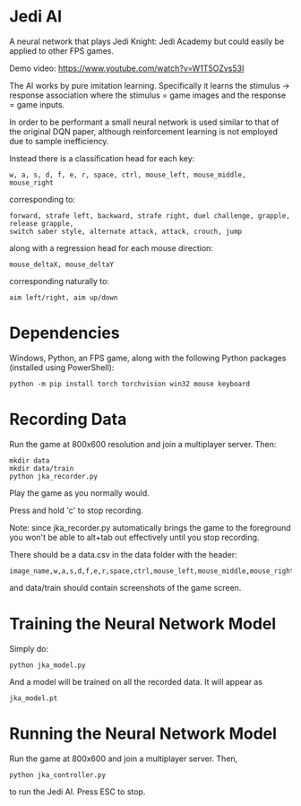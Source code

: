 # Jedi AI
A neural network that plays Jedi Knight: Jedi Academy but could easily be applied to other FPS games.

Demo video: https://www.youtube.com/watch?v=W1T5OZvs53I

The AI works by pure imitation learning. Specifically it learns the stimulus -> response association
where the stimulus = game images and the response = game inputs.

In order to be performant a small neural network is used similar to that of the original DQN paper,
although reinforcement learning is not employed due to sample inefficiency. 

Instead there is a classification head for each key:

```
w, a, s, d, f, e, r, space, ctrl, mouse_left, mouse_middle, mouse_right
```

corresponding to:

```
forward, strafe left, backward, strafe right, duel challenge, grapple, release grapple,
switch saber style, alternate attack, attack, crouch, jump
```

along with a regression head for each mouse direction:

```
mouse_deltaX, mouse_deltaY
```

corresponding naturally to:

```
aim left/right, aim up/down
```

# Dependencies

Windows, Python, an FPS game, along with the following Python packages (installed using PowerShell):

```
python -m pip install torch torchvision win32 mouse keyboard
```

# Recording Data

Run the game at 800x600 resolution and join a multiplayer server. Then:

```
mkdir data
mkdir data/train
python jka_recorder.py
```

Play the game as you normally would.

Press and hold 'c' to stop recording.

Note: since jka_recorder.py automatically brings the game to the foreground you
won't be able to alt+tab out effectively until you stop recording.

There should be a data.csv in the data folder with the header:

```
image_name,w,a,s,d,f,e,r,space,ctrl,mouse_left,mouse_middle,mouse_right,mouse_deltaX,mouse_deltaY
```

and data/train should contain screenshots of the game screen.

# Training the Neural Network Model

Simply do:

```
python jka_model.py
```

And a model will be trained on all the recorded data. It will appear as

```
jka_model.pt
```

# Running the Neural Network Model

Run the game at 800x600 and join a multiplayer server. Then,

```
python jka_controller.py
```

to run the Jedi AI. Press ESC to stop.
